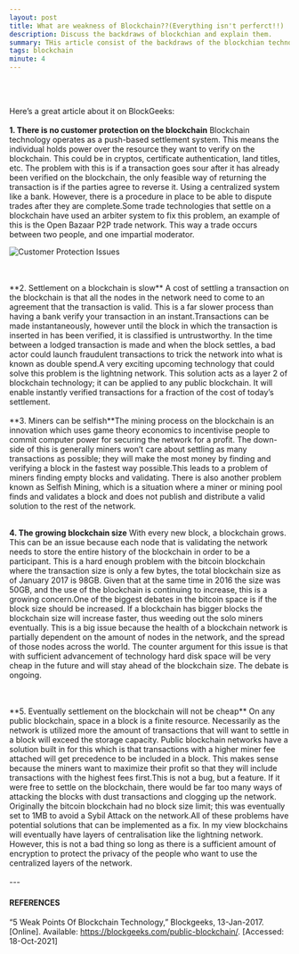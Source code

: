 ```yaml
---
layout: post
title: What are weakness of Blockchain??(Everything isn't perferct!!)
description: Discuss the backdraws of blockchian and explain them.
summary: THis article consist of the backdraws of the blockchian technology. Mainly we have listed 5 of the drawbacks in blockchain domain. There is an Image which could help to understand the issue more firmly.
tags: blockchain
minute: 4
---
```

<br>
<br>

Here’s a great article about it on BlockGeeks:
<br>
<br>
**1. There is no customer protection on the blockchain** Blockchain  technology operates as a push-based settlement system. This means the  individual holds power over the resource they want to verify on the  blockchain. This could be in cryptos, certificate authentication, land  titles, etc. The problem with this is if a transaction goes sour after  it has already been verified on the blockchain, the only feasible way of  returning the transaction is if the parties agree to reverse it. Using a  centralized system like a bank. However, there is a procedure in place  to be able to dispute trades after they are complete.Some  trade technologies that settle on a blockchain have used an arbiter  system to fix this problem, an example of this is the Open Bazaar P2P  trade network. This way a trade occurs between two people, and one  impartial moderator.

![Customer Protection Issues](C4161FD8268BF97F.png)

<br>
<br>
**2. Settlement on a blockchain is slow** A  cost of settling a transaction on the blockchain is that all the nodes  in the network need to come to an agreement that the transaction is  valid. This is a far slower process than having a bank verify your  transaction in an instant.Transactions  can be made instantaneously, however until the block in which the  transaction is inserted in has been verified, it is classified is  untrustworthy. In the time between a lodged transaction is made and when  the block settles, a bad actor could launch fraudulent transactions to  trick the network into what is known as double spend.A  very exciting upcoming technology that could solve this problem is the  lightning network. This solution acts as a layer 2 of blockchain  technology; it can be applied to any public blockchain. It will enable  instantly verified transactions for a fraction of the cost of today’s  settlement.

<br>
<br>
**3. Miners can be selfish**The  mining process on the blockchain is an innovation which uses game  theory economics to incentivise people to commit computer power for  securing the network for a profit. The down-side of this is generally  miners won’t care about settling as many transactions as possible; they  will make the most money by finding and verifying a block in the fastest  way possible.This  leads to a problem of miners finding empty blocks and validating. There  is also another problem known as Selfish Mining, which is a situation  where a miner or mining pool finds and validates a block and does not  publish and distribute a valid solution to the rest of the network.
<br>
<br>

**4. The growing blockchain size** With  every new block, a blockchain grows. This can be an issue because each  node that is validating the network needs to store the entire history of  the blockchain in order to be a participant. This is a hard enough  problem with the bitcoin blockchain where the transaction size is only a  few bytes, the total blockchain size as of January 2017 is 98GB. Given  that at the same time in 2016 the size was 50GB, and the use of the  blockchain is continuing to increase, this is a growing concern.One  of the biggest debates in the bitcoin space is if the block size should  be increased. If a blockchain has bigger blocks the blockchain size  will increase faster, thus weeding out the solo miners eventually. This  is a big issue because the health of a blockchain network is partially  dependent on the amount of nodes in the network, and the spread of those  nodes across the world. The counter argument for this issue is that  with sufficient advancement of technology hard disk space will be very  cheap in the future and will stay ahead of the blockchain size. The  debate is ongoing.

<br>
<br>
**5. Eventually settlement on the blockchain will not be cheap** On  any public blockchain, space in a block is a finite resource.  Necessarily as the network is utilized more the amount of transactions  that will want to settle in a block will exceed the storage capacity.  Public blockchain networks have a solution built in for this which is  that transactions with a higher miner fee attached will get precedence  to be included in a block. This makes sense because the miners want to  maximize their profit so that they will include transactions with the  highest fees first.This  is not a bug, but a feature. If it were free to settle on the  blockchain, there would be far too many ways of attacking the blocks  with dust transactions and clogging up the network. Originally the  bitcoin blockchain had no block size limit; this was eventually set to  1MB to avoid a Sybil Attack on the network.All  of these problems have potential solutions that can be implemented as a  fix. In my view blockchains will eventually have layers of  centralisation like the lightning network. However, this is not a bad  thing so long as there is a sufficient amount of encryption to protect  the privacy of the people who want to use the centralized layers of the  network.

<br>
<br>
---

#### REFERENCES

“5 Weak Points Of Blockchain Technology,” Blockgeeks, 13-Jan-2017. [Online]. Available: https://blockgeeks.com/public-blockchain/. [Accessed: 18-Oct-2021]
‌